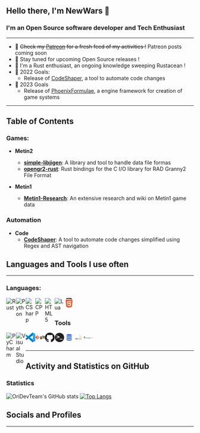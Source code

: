 <!-- UNIQUE -->
<!-- UNIQUE -->


<!-- SOCIALS -->
<!-- SOCIALS -->


<!-- PROJECTS -->
[projects:phoenix-formulae]: https://github.com/PhoenixFormulae
[projects:code-shaper]: https://github.com/OriDevTeam/CodeShaper
[projects:simple-libjigen]: https://github.com/OriDevTeam/simple-libjigen
[projects:opengr2-rust]: https://github.com/OriDevTeam/opengr2-rust
[projects:metin1-research]: https://github.com/OriDevTeam/Metin1-Research

[projects:codeshaper]: https://github.com/OriDevTeam/CodeShaper
<!-- PROJECTS -->


<!-- PROFILE -->
## Hello there, I'm NewWars 👋
### I'm an Open Source software developer and Tech Enthusiast
___
- 📰 ~~Check my [Patreon](https://www.patreon.com/newwars) for a fresh feed of my activities !~~ Patreon posts coming soon
- 🔭 Stay tuned for upcoming Open Source releases !
- 🌱 I'm a Rust enthusiast, an ongoing knowledge sweeping Rustacean !
- 🥅 2022 Goals:
  - Release of [CodeShaper][projects:code-shaper], a tool to automate code changes 
- 🥅 2023 Goals
  - Release of [PhoenixFormulae][projects:phoenix-formulae], a engine framework for creation of game systems
  
___

## Table of Contents

### Games:
   - **Metin2**
     - **[simple-libjigen][projects:simple-libjigen]**: A library and tool to handle data file formas
     - **[opengr2-rust][projects:opengr2-rust]**: Rust bindings for the C I/O library for RAD Granny2 File Format
   
   - **Metin1**
     - **[Metin1-Research][projects:simple-libjigen]**: An extensive research and wiki on Metin1 game data

### Automation
  - **Code**
     - **[CodeShaper][projects:codeshaper]**: A tool to automate code changes simplified using Regex and AST navigation

## Languages and Tools I use often
___
### Languages:
[<img align="left" alt="Rust" width="26px" src="https://upload.wikimedia.org/wikipedia/commons/thumb/2/20/Rustacean-orig-noshadow.svg/440px-Rustacean-orig-noshadow.svg.png" />]()
[<img align="left" alt="Python" width="26px" src="https://www.python.org/static/opengraph-icon-200x200.png" />]()
[<img align="left" alt="CSharp" width="26px" src="https://docs.microsoft.com/cs-cz/windows/images/csharp-logo.png" />]()
[<img align="left" alt="CPP" width="26px" src="https://upload.wikimedia.org/wikipedia/commons/thumb/1/18/ISO_C%2B%2B_Logo.svg/800px-ISO_C%2B%2B_Logo.svg.png" />]()
[<img align="left" alt="HTML5" width="26px" src="https://upload.wikimedia.org/wikipedia/commons/thumb/2/27/PHP-logo.svg/800px-PHP-logo.svg.png" />]()

[<img align="left" alt="Lua" width="26px" src="https://upload.wikimedia.org/wikipedia/commons/thumb/c/cf/Lua-Logo.svg/1200px-Lua-Logo.svg.png" />]()
[<img align="left" alt="HTML5" width="26px" src="https://raw.githubusercontent.com/github/explore/80688e429a7d4ef2fca1e82350fe8e3517d3494d/topics/html/html.png" />]()


<br />
<br />

### Tools
[<img align="left" alt="PyCharm" width="26px" src="https://upload.wikimedia.org/wikipedia/commons/thumb/1/1d/PyCharm_Icon.svg/1200px-PyCharm_Icon.svg.png" />]()
[<img align="left" alt="Visual Studio" width="26px" src="https://upload.wikimedia.org/wikipedia/commons/thumb/5/59/Visual_Studio_Icon_2019.svg/1200px-Visual_Studio_Icon_2019.svg.png" />]()
[<img align="left" alt="Visual Studio Code" width="26px" src="https://raw.githubusercontent.com/github/explore/80688e429a7d4ef2fca1e82350fe8e3517d3494d/topics/visual-studio-code/visual-studio-code.png" />]()
[<img align="left" alt="Git" width="26px" src="https://raw.githubusercontent.com/github/explore/80688e429a7d4ef2fca1e82350fe8e3517d3494d/topics/git/git.png" />]()
[<img align="left" alt="GitHub" width="26px" src="https://raw.githubusercontent.com/github/explore/78df643247d429f6cc873026c0622819ad797942/topics/github/github.png" />]()
[<img align="left" alt="Terminal" width="26px" src="https://raw.githubusercontent.com/github/explore/80688e429a7d4ef2fca1e82350fe8e3517d3494d/topics/terminal/terminal.png" />]()
[<img align="left" alt="SQL" width="26px" src="https://raw.githubusercontent.com/github/explore/80688e429a7d4ef2fca1e82350fe8e3517d3494d/topics/sql/sql.png" />]()
[<img align="left" alt="MySQL" width="26px" src="https://raw.githubusercontent.com/github/explore/80688e429a7d4ef2fca1e82350fe8e3517d3494d/topics/mysql/mysql.png" />]()
[<img align="left" alt="MongoDB" width="26px" src="https://raw.githubusercontent.com/github/explore/80688e429a7d4ef2fca1e82350fe8e3517d3494d/topics/mongodb/mongodb.png" />]()


<br />
<br />

<!-- PROFILE -->


<!-- STATISTICS -->
___
## Activity and Statistics on GitHub

### Statistics


![OriDevTeam's GitHub stats](https://github-readme-stats.vercel.app/api?username=oridevteam&count_private=true&theme=omni&bg_color=30,e96443,904e95&title_color=fff&text_color=fff)
[![Top Langs](https://github-readme-stats.vercel.app/api/top-langs/?username=oridevteam&layout=compact)](https://github.com/oridevteam/github-readme-stats)

<!-- STATISTICS -->


<!-- SOCIALS -->

## Socials and Profiles
___


<br />
<br />



<br />
<br />

<!-- SOCIALS -->
